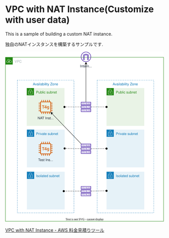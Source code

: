 # VPC with NAT Instance(Customize with user data)

This is a sample of building a custom NAT instance.

独自のNATインスタンスを構築するサンプルです.

![vpc-with-nat-overview](overview.drawio.svg)

[VPC with NAT Instance - AWS 料金見積りツール](https://calculator.aws/#/estimate?id=b984627239000fd0fee402b6bbb6b9fbedaa7a65)